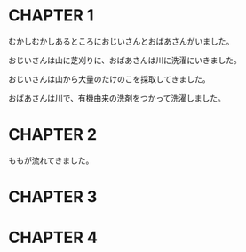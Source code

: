 # CHAPTER 1
むかしむかしあるところにおじいさんとおばあさんがいました。

おじいさんは山に芝刈りに、おばあさんは川に洗濯にいきました。

おじいさんは山から大量のたけのこを採取してきました。

おばあさんは川で、有機由来の洗剤をつかって洗濯しました。

# CHAPTER 2

ももが流れてきました。

# CHAPTER 3

# CHAPTER 4

